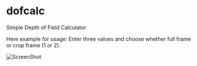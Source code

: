 # dofcalc
Simple Depth of Field Calculator

Here example for usage:
Enter three values and choose whether full frame or crop frame (1 or 2).

![ScreenShot](https://cloud.githubusercontent.com/assets/162785/13438329/30d13784-e01b-11e5-9d1b-a6f642f04fb7.png)
